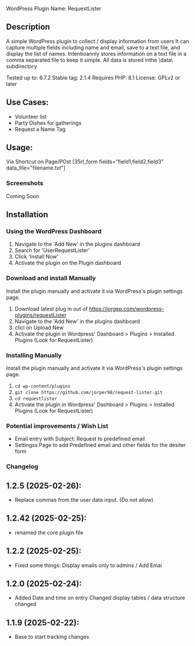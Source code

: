 
WordPress Plugin Name: RequestLister

## Description ##
 A simple WordPress plugin to collect / display information from users
 It can capture multiple fields including name and email, save to a text file, and display the list of names.
 Intentioannly stores information on a text file in a comma separated file to keep it simple.
 All data is stored inthe \data\ subdirectory

 Tested up to: 6.7.2 Stable tag: 2.1.4 Requires PHP: 8.1 License: GPLv2 or later
 
 ## Use Cases: ##
* Volunteer list
* Party Dishes for gatherings
* Request a Name Tag



 ## Usage:   ##
Via Shortcut on Page/POst
[35rl_form fields="field1,field2,field3" data_file="filename.txt"]


### Screenshots ###

Coming Soon


 ## Installation ##

### Using the WordPress Dashboard ###

1. Navigate to the 'Add New' in the plugins dashboard
2. Search for 'UserRequestLister'
3. Click 'Install Now'
4. Activate the plugin on the Plugin dashboard

### Download and install Manually ###

Install the plugin manually  and activate it via WordPress's plugin settings page.

  1. Download latest plug in out of https://jorgep.com/wordpress-plugins/requestLister 
  2.  Navigate to the 'Add New' in the plugins dashboard
  3. clicl on Upload New
  4. Activate the plugin in Wordpress' Dashboard > Plugins > Installed Plugins (Look for RequestLister)
  

### Installing Manually ###

Install the plugin manually  and activate it via WordPress's plugin settings page.

  1. `cd wp-content/plugins`
  2. `git clone https://github.com/jorper98/request-lister.git`
  3. `cd requestlister`
  4. Activate the plugin in Wordpress' Dashboard > Plugins > Installed Plugins (Look for RequestLister)
  
 

### Potential improvements / Wish List ###
- Email entry with Subject: <something> Request to predefined email
- Settingss Page to add Predefined email and other fields for the desiter form


### Changelog ###

## 1.2.5 (2025-02-26): ##
* Replace  commas from the user data input. (Do not allow)


## 1.2.42 (2025-02-25): ##
*  renamed the core plugin file 

## 1.2.2 (2025-02-25): ##
*  Fixed some things: Display emails only to admins / Add Emai

## 1.2.0 (2025-02-24): ##
* Added Date and time on entry  Changed display tables / data structure changed

## 1.1.9 (2025-02-22): ##
* Base to start tracking changes


